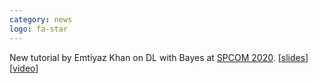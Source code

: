 ```yaml
---
category: news
logo: fa-star
---
```


New tutorial by Emtiyaz Khan on DL with Bayes at [SPCOM 2020](https://ece.iisc.ac.in/~spcom/2020/tutorials.html#Tut6). \[[slides](https://emtiyaz.github.io/papers/deep-learning-khan.pdf)\] \[[video](https://www.youtube.com/embed/HDAqoD9BtEY?rel=0)\]
